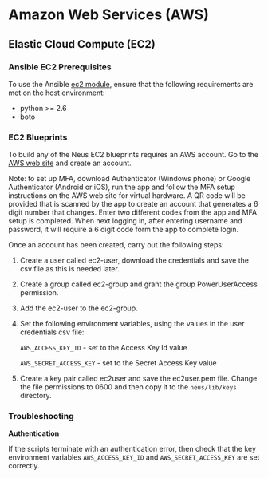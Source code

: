 # Amazon Web Services (AWS)

## Elastic Cloud Compute (EC2)

### Ansible EC2 Prerequisites

To use the Ansible [ec2 module](http://docs.ansible.com/ansible/ec2_module.html), ensure that the following requirements are met on the host environment:

* python >= 2.6
* boto

### EC2 Blueprints

To build any of the Neus EC2 blueprints requires an AWS account.  Go to the [AWS web site](http://aws.amazon.com/) and create an account.
    
Note: to set up MFA, download Authenticator (Windows phone) or Google Authenticator (Android or iOS), run the app and follow the MFA setup instructions on the AWS web site for virtual hardware.  A QR code will be provided that is scanned by the app to create an account that generates a 6 digit number that changes.  Enter two different codes from the app and MFA setup is completed.  When next logging in, after entering username and password, it will require a 6 digit code form the app to complete login.

Once an account has been created, carry out the following steps:

1.  Create a user called ec2-user, download the credentials and save the csv file as this is needed later.
2.  Create a group called ec2-group and grant the group PowerUserAccess permission.
3.  Add the ec2-user to the ec2-group.
4.  Set the following environment variables, using the values in the user credentials csv file:

    `AWS_ACCESS_KEY_ID` - set to the Access Key Id value
    
    `AWS_SECRET_ACCESS_KEY` - set to the Secret Access Key value

5.  Create a key pair called ec2user and save the ec2user.pem file.  Change the file permissions to 0600 and then copy it to the `neus/lib/keys` directory.

### Troubleshooting

**Authentication**

If the scripts terminate with an authentication error, then check that the key environment variables `AWS_ACCESS_KEY_ID` and `AWS_SECRET_ACCESS_KEY` are set correctly.